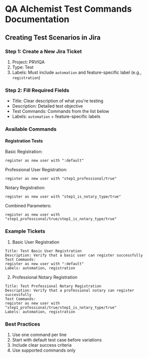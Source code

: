 # QA Alchemist Test Commands Documentation

## Creating Test Scenarios in Jira

### Step 1: Create a New Jira Ticket

1. Project: PRVIQA
2. Type: Test
3. Labels: Must include `automation` and feature-specific label (e.g., `registration`)

### Step 2: Fill Required Fields

- Title: Clear description of what you're testing
- Description: Detailed test objective
- Test Commands: Commands from the list below
- Labels: `automation` + feature-specific labels

### Available Commands

#### Registration Tests

Basic Registration:

```
register as new user with ":default"
```

Professional User Registration:

```
register as new user with "step1_professional/true"
```

Notary Registration:

```
register as new user with "step1_is_notary_type/true"
```

Combined Parameters:

```
register as new user with "step1_professional/true/step1_is_notary_type/true"
```

### Example Tickets

1. Basic User Registration

```
Title: Test Basic User Registration
Description: Verify that a basic user can register successfully
Test Commands:
register as new user with ":default"
Labels: automation, registration
```

2. Professional Notary Registration

```
Title: Test Professional Notary Registration
Description: Verify that a professional notary can register successfully
Test Commands:
register as new user with "step1_professional/true/step1_is_notary_type/true"
Labels: automation, registration
```

### Best Practices

1. Use one command per line
2. Start with default test case before variations
3. Include clear success criteria
4. Use supported commands only